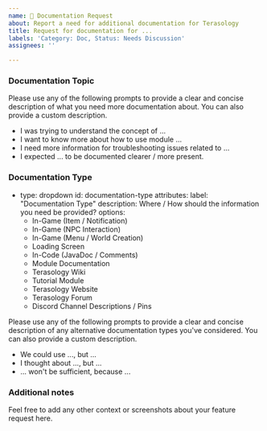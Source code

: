 ```yaml
---
name: 📜 Documentation Request
about: Report a need for additional documentation for Terasology
title: Request for documentation for ...
labels: 'Category: Doc, Status: Needs Discussion'
assignees: ''

---
```


<!-- Thanks for taking the time to submit a thorough request for Terasology! :-)
Note that for suggestions, general questions & support you can approach us on Discord: https://discord.gg/terasology -->

### Documentation Topic

Please use any of the following prompts to provide a clear and concise description of what you need more documentation about. You can also provide a custom description.

* I was trying to understand the concept of ...
* I want to know more about how to use module ...
* I need more information for troubleshooting issues related to ...
* I expected ... to be documented clearer / more present.

### Documentation Type

- type: dropdown
  id: documentation-type
  attributes:
    label: "Documentation Type"
    description: Where / How should the information you need be provided?
    options:
    - In-Game (Item / Notification)
    - In-Game (NPC Interaction)
    - In-Game (Menu / World Creation)
    - Loading Screen
    - In-Code (JavaDoc / Comments)
    - Module Documentation
    - Terasology Wiki
    - Tutorial Module
    - Terasology Website
    - Terasology Forum
    - Discord Channel Descriptions / Pins

Please use any of the following prompts to provide a clear and concise description of any alternative documentation types you've considered. You can also provide a custom description.

* We could use ..., but ...
* I thought about ..., but ...
* ... won't be sufficient, because ...

### Additional notes

Feel free to add any other context or screenshots about your feature request here.
